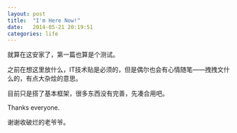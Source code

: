 ```yaml
---
layout: post
title:  "I'm Here Now!"
date:   2014-05-21 20:19:51
categories: life
---
```


就算在这安家了，第一篇也算是个测试。

<!--more-->

之前在想这里放什么，IT技术贴是必须的，但是偶尔也会有心情随笔——拽拽文什么的，有点大杂烩的意思。

目前只是搭了基本框架，很多东西没有完善，先凑合用吧。

Thanks everyone.

谢谢收破烂的老爷爷。
